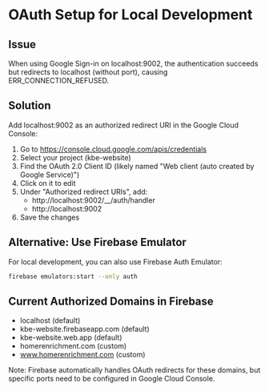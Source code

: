 # OAuth Setup for Local Development

## Issue

When using Google Sign-in on localhost:9002, the authentication succeeds but redirects to localhost (without port), causing ERR_CONNECTION_REFUSED.

## Solution

Add localhost:9002 as an authorized redirect URI in the Google Cloud Console:

1. Go to https://console.cloud.google.com/apis/credentials
2. Select your project (kbe-website)
3. Find the OAuth 2.0 Client ID (likely named "Web client (auto created by Google Service)")
4. Click on it to edit
5. Under "Authorized redirect URIs", add:
   - http://localhost:9002/\_\_/auth/handler
   - http://localhost:9002
6. Save the changes

## Alternative: Use Firebase Emulator

For local development, you can also use Firebase Auth Emulator:

```bash
firebase emulators:start --only auth
```

## Current Authorized Domains in Firebase

- localhost (default)
- kbe-website.firebaseapp.com (default)
- kbe-website.web.app (default)
- homerenrichment.com (custom)
- www.homerenrichment.com (custom)

Note: Firebase automatically handles OAuth redirects for these domains, but specific ports need to be configured in Google Cloud Console.

